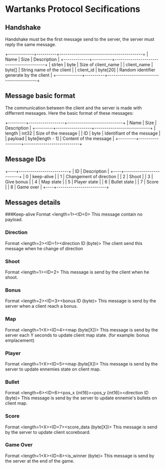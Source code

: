 # Wartanks Protocol Secifications


## Handshake

Handshake must be the first message send to the server, the server must reply the same
message.

+-------------+----------+------------------------------------------+
|    Name     |   Size   |               Description                |
+-------------+----------+------------------------------------------+
| strlen      | byte     | Size of client_name                      |
| client_name | byte[]   | String name of the client                |
| client_id   | byte[20] | Random identifier generate by the client |
+-------------+----------+------------------------------------------+


## Message basic format

The communication between the client and the server is made with differrent messages.
Here the basic format of these messages:

+---------+------------------+----------------------------+
|  Name   |       Size       |        Description         |
+---------+------------------+----------------------------+
| length  | int32            | Size of the message        |
| ID      | byte             | Identifiant of the message |
| payload | byte[length - 1] | Content of the message     |
+---------+------------------+----------------------------+


## Message IDs
+----+-------------------------+
| ID |       Description       |
+----+-------------------------+
|  0 | keep-alive              |
|  1 | Changement of direction |
|  2 | Shoot                   |
|  3 | Give bonus              |
|  4 | Map state               |
|  5 | Player state            |
|  6 | Bullet state            |
|  7 | Score                   |
|  8 | Game over               |
+----+-------------------------+


## Messages details
###Keep-alive
Format <length=1><ID=0><no payload>
This message contain no payload.


### Direction
Format <length=2><ID=1><direction ID (byte)>
The client send this message when he change of direction

### Shoot
Format <length=1><ID=2><no payload>
This message is send by the client when he shoot.

### Bonus
Format <length=2><ID=3><bonus ID (byte)>
This message is send by the server when a client reach a bonus.

### Map
Format <length=1+X><ID=4><map (byte[X])>
This message is send by the server each Y seconds to update client map state.
(for example: bonus emplacement)

### Player
Format <length=1+X><ID=5><map (byte[X])>
This message is send by the server to update ennemies state on client map.

### Bullet
Format <length=6><ID=6><pos_x (int16)><pos_y (int16)><direction ID (byte)>
This message is send by the server to update ennemie's bullets on client map.

### Score
Format <length=1+X><ID=7><score_data (byte[X])>
This message is send by the server to update client scoreboard.

### Game Over
Format <length=1+X><ID=8><is_winner (byte)>
This message is send by the server at the end of the game.
